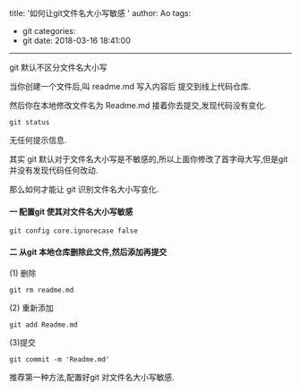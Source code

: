 title: '如何让git文件名大小写敏感 '
author: Ao
tags:
  - git
categories:
  - git
date: 2018-03-16 18:41:00
---
git 默认不区分文件名大小写


当你创建一个文件后,叫 readme.md 写入内容后 提交到线上代码仓库.

然后你在本地修改文件名为 Readme.md 接着你去提交,发现代码没有变化.

```
git status
```
无任何提示信息.
<!--more-->
其实 git 默认对于文件名大小写是不敏感的,所以上面你修改了首字母大写,但是git 并没有发现代码任何改动.

那么如何才能让 git 识别文件名大小写变化.

#### 一  配置git 使其对文件名大小写敏感

```
git config core.ignorecase false
```

#### 二 从git 本地仓库删除此文件,然后添加再提交
(1) 删除
```
git rm readme.md
```
(2) 重新添加
```
git add Readme.md
```
(3)提交
```
git commit -m 'Readme.md'
```

推荐第一种方法,配置好git 对文件名大小写敏感.